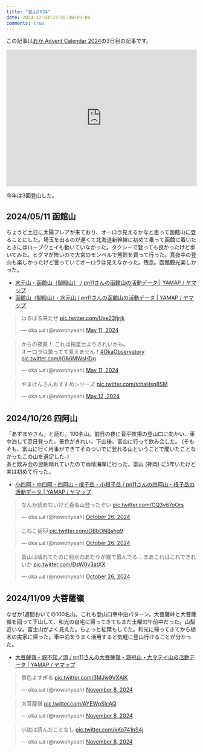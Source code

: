 ```yaml
---
title: "登山2024"
date: 2024-12-03T23:55:00+09:00
comments: true
---
```


この記事は[おか Advent Calendar 2024](https://adventar.org/calendars/10997)の3日目の記事です。

<div style="text-align: center;">
<iframe src="https://adventar.org/calendars/10997/embed" width="100%" height="362" frameborder="0" loading="lazy"></iframe>
</div>

今年は3回登山した。

## 2024/05/11 函館山

ちょうど土日に太陽フレアが来ており、オーロラ見えるかなと思って函館山に登ることにした。埼玉を出るのが遅くて北海道新幹線に初めて乗って函館に着いたときにはロープウェイも動いていなかった。タクシーで登っても良かったけど歩いてみた。ヒグマが怖いので大宮のモンベルで熊鈴を買って行った。真夜中の登山も楽しかったけど曇っていてオーロラは見えなかった。残念。函館観光楽しかった。

- [水元山・函館山（御殿山） / pn11さんの函館山の活動データ | YAMAP / ヤマップ](https://yamap.com/activities/31717795)
- [函館山（御殿山）・水元山 / pn11さんの函館山の活動データ | YAMAP / ヤマップ](https://yamap.com/activities/31717949)

<blockquote class="twitter-tweet"><p lang="ja" dir="ltr">はるばる来たぜ <a href="https://t.co/Uxe23fjrjk">pic.twitter.com/Uxe23fjrjk</a></p>&mdash; oka ఒక (@nowohyeah) <a href="https://twitter.com/nowohyeah/status/1789276900340510963?ref_src=twsrc%5Etfw">May 11, 2024</a></blockquote> <script async src="https://platform.twitter.com/widgets.js" charset="utf-8"></script>

<blockquote class="twitter-tweet"><p lang="ja" dir="ltr">からの夜景！ これは掬星台よりきれいかも。<br>オーロラは曇ってて見えません！<a href="https://twitter.com/hashtag/OkaObservatory?src=hash&amp;ref_src=twsrc%5Etfw">#OkaObservatory</a> <a href="https://t.co/jGA6MWsHDq">pic.twitter.com/jGA6MWsHDq</a></p>&mdash; oka ఒక (@nowohyeah) <a href="https://twitter.com/nowohyeah/status/1789325872354537922?ref_src=twsrc%5Etfw">May 11, 2024</a></blockquote> <script async src="https://platform.twitter.com/widgets.js" charset="utf-8"></script>

<blockquote class="twitter-tweet"><p lang="ja" dir="ltr">やまけんさんおすすめシリーズ <a href="https://t.co/tchaHsg8SM">pic.twitter.com/tchaHsg8SM</a></p>&mdash; oka ఒక (@nowohyeah) <a href="https://twitter.com/nowohyeah/status/1789578701467996381?ref_src=twsrc%5Etfw">May 12, 2024</a></blockquote> <script async src="https://platform.twitter.com/widgets.js" charset="utf-8"></script>

## 2024/10/26 四阿山

「あずまやさん」と読む。100名山。前日の夜に菅平牧場の登山口に向かい、車中泊して翌日登った。景色がきれい。下山後、富山に行って飲み会した。 (そもそも、富山に行く用事ができてそのついでに登れる山ということで聞いたことなかったこの山を選定した。)  
あと飲み会の翌朝晴れていたので雨晴海岸に行った。富山 (神岡) に5年いたけど実は初めて行った。

- [小四阿・中四阿・四阿山・根子岳・小根子岳 / pn11さんの四阿山・根子岳の活動データ | YAMAP / ヤマップ](https://yamap.com/activities/35447404)

<blockquote class="twitter-tweet"><p lang="ja" dir="ltr">なんか読めないけど百名山登ったぞい <a href="https://t.co/CQ3v67oOrs">pic.twitter.com/CQ3v67oOrs</a></p>&mdash; oka ఒక (@nowohyeah) <a href="https://twitter.com/nowohyeah/status/1849990017978073236?ref_src=twsrc%5Etfw">October 26, 2024</a></blockquote> <script async src="https://platform.twitter.com/widgets.js" charset="utf-8"></script>

<blockquote class="twitter-tweet"><p lang="ja" dir="ltr">こねこ岳🐱 <a href="https://t.co/OBbONBshq9">pic.twitter.com/OBbONBshq9</a></p>&mdash; oka ఒక (@nowohyeah) <a href="https://twitter.com/nowohyeah/status/1850019254214721621?ref_src=twsrc%5Etfw">October 26, 2024</a></blockquote> <script async src="https://platform.twitter.com/widgets.js" charset="utf-8"></script>

<blockquote class="twitter-tweet"><p lang="ja" dir="ltr">富山は晴れてたのに射水のあたりが霧で霞んでる… まあこれはこれできれいか <a href="https://t.co/DsW0v3atXX">pic.twitter.com/DsW0v3atXX</a></p>&mdash; oka ఒక (@nowohyeah) <a href="https://twitter.com/nowohyeah/status/1850313803050995942?ref_src=twsrc%5Etfw">October 26, 2024</a></blockquote> <script async src="https://platform.twitter.com/widgets.js" charset="utf-8"></script>

## 2024/11/09 大菩薩嶺

なぜか1週間おいての100名山。これも登山口車中泊パターン。大菩薩峠と大菩薩嶺を回って下山して、和光の自宅に帰ってきてもまだ土曜の午前中だった。山梨近いな。富士山がよく見えた。ちょっと紅葉もしてた。和光に帰ってきてから栃木の実家に帰った。車中泊をうまく活用すると気軽に登山行けることが分かった。

- [大菩薩嶺・親不知ノ頭 / pn11さんの大菩薩嶺・鶏冠山・大マテイ山の活動データ | YAMAP / ヤマップ](https://yamap.com/activities/35772492)

<blockquote class="twitter-tweet"><p lang="ja" dir="ltr">景色よすぎる <a href="https://t.co/3MJw9VXAiK">pic.twitter.com/3MJw9VXAiK</a></p>&mdash; oka ఒక (@nowohyeah) <a href="https://twitter.com/nowohyeah/status/1855020405171663297?ref_src=twsrc%5Etfw">November 8, 2024</a></blockquote> <script async src="https://platform.twitter.com/widgets.js" charset="utf-8"></script>

<blockquote class="twitter-tweet"><p lang="ja" dir="ltr">大菩薩嶺 <a href="https://t.co/AYEWpSIcAQ">pic.twitter.com/AYEWpSIcAQ</a></p>&mdash; oka ఒక (@nowohyeah) <a href="https://twitter.com/nowohyeah/status/1855026098901520543?ref_src=twsrc%5Etfw">November 8, 2024</a></blockquote> <script async src="https://platform.twitter.com/widgets.js" charset="utf-8"></script>

<blockquote class="twitter-tweet"><p lang="ja" dir="ltr">小説は読んだことなし <a href="https://t.co/kKq741nS4j">pic.twitter.com/kKq741nS4j</a></p>&mdash; oka ఒక (@nowohyeah) <a href="https://twitter.com/nowohyeah/status/1855035499385438421?ref_src=twsrc%5Etfw">November 8, 2024</a></blockquote> <script async src="https://platform.twitter.com/widgets.js" charset="utf-8"></script>

